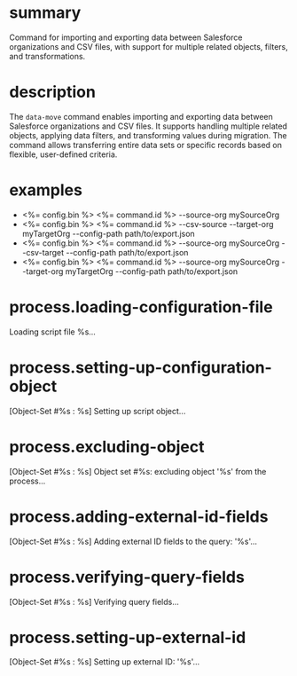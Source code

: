 # summary

Command for importing and exporting data between Salesforce organizations and CSV files, with support for multiple related objects, filters, and transformations.

# description

The `data-move` command enables importing and exporting data between Salesforce organizations and CSV files. It supports handling multiple related objects, applying data filters, and transforming values during migration. The command allows transferring entire data sets or specific records based on flexible, user-defined criteria.

# examples

- <%= config.bin %> <%= command.id %> --source-org mySourceOrg
- <%= config.bin %> <%= command.id %> --csv-source --target-org myTargetOrg --config-path path/to/export.json
- <%= config.bin %> <%= command.id %> --source-org mySourceOrg --csv-target --config-path path/to/export.json
- <%= config.bin %> <%= command.id %> --source-org mySourceOrg --target-org myTargetOrg --config-path path/to/export.json

# process.loading-configuration-file

Loading script file %s...

# process.setting-up-configuration-object

[Object-Set #%s : %s] Setting up script object...

# process.excluding-object

[Object-Set #%s : %s] Object set #%s: excluding object '%s' from the process...

# process.adding-external-id-fields

[Object-Set #%s : %s] Adding external ID fields to the query: '%s'...

# process.verifying-query-fields

[Object-Set #%s : %s] Verifying query fields...

# process.setting-up-external-id

[Object-Set #%s : %s] Setting up external ID: '%s'...
